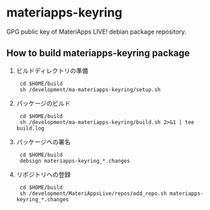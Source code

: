 materiapps-keyring
==================

GPG public key of MateriApps LIVE! debian package repository.

## How to build materiapps-keyring package

1. ビルドディレクトリの準備

        cd $HOME/build
        sh /development/ma-materiapps-keyring/setup.sh

2. パッケージのビルド

        cd $HOME/build
        sh /development/ma-materiapps-keyring/build.sh 2>&1 | tee build.log

3. パッケージへの署名

        cd $HOME/build
        debsign materiapps-keyring_*.changes 

4. リポジトリへの登録

        cd $HOME/build
        sh /development/MateriAppsLive/repos/add_repo.sh materiapps-keyring_*.changes
